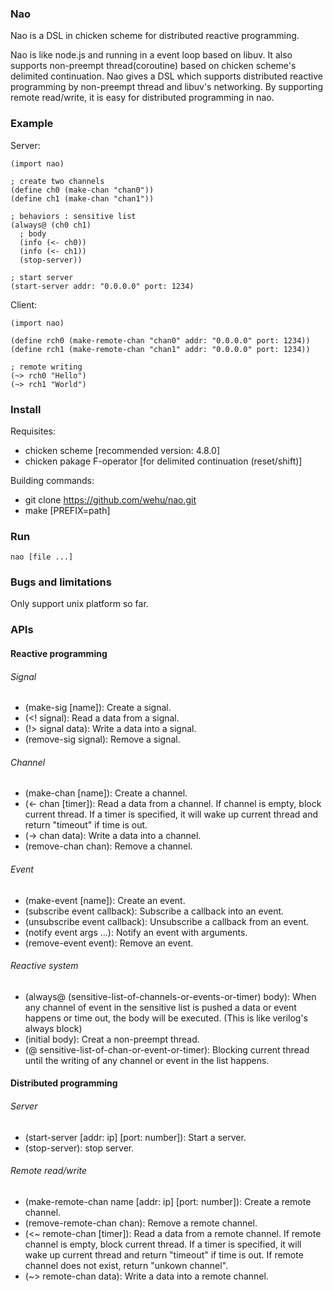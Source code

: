 ### Nao

Nao is a DSL in chicken scheme for distributed reactive programming.

Nao is like node.js and running in a event loop based on libuv. 
It also supports non-preempt thread(coroutine) based on chicken scheme's delimited continuation.
Nao gives a DSL which supports distributed reactive programming by non-preempt thread and libuv's networking.
By supporting remote read/write, it is easy for distributed programming in nao.

### Example

Server:

	(import nao)

	; create two channels
	(define ch0 (make-chan "chan0"))
	(define ch1 (make-chan "chan1"))

	; behaviors : sensitive list
	(always@ (ch0 ch1)
	  ; body
	  (info (<- ch0))
	  (info (<- ch1))
	  (stop-server))

	; start server
	(start-server addr: "0.0.0.0" port: 1234)

Client:

	(import nao)

	(define rch0 (make-remote-chan "chan0" addr: "0.0.0.0" port: 1234))
	(define rch1 (make-remote-chan "chan1" addr: "0.0.0.0" port: 1234))

	; remote writing
	(~> rch0 "Hello")
	(~> rch1 "World")

### Install

Requisites:

* chicken scheme [recommended version: 4.8.0]
* chicken pakage F-operator [for delimited continuation (reset/shift)]

Building commands:

* git clone https://github.com/wehu/nao.git
* make [PREFIX=path]

### Run

	nao [file ...]

### Bugs and limitations

Only support unix platform so far.

### APIs

#### Reactive programming

###### Signal

* (make-sig [name]): Create a signal.
* (<! signal): Read a data from a signal.
* (!> signal data): Write a data into a signal.
* (remove-sig signal): Remove a signal.

###### Channel

* (make-chan [name]): Create a channel.
* (<- chan [timer]): Read a data from a channel. If channel is empty, block current thread.
If a timer is specified, it will wake up current thread and return "timeout" if time is out.
* (-> chan data): Write a data into a channel.
* (remove-chan chan): Remove a channel.

###### Event

* (make-event [name]): Create an event.
* (subscribe event callback): Subscribe a callback into an event.
* (unsubscribe event callback): Unsubscribe a callback from an event.
* (notify event args ...): Notify an event with arguments.
* (remove-event event): Remove an event.

###### Reactive system

* (always@ (sensitive-list-of-channels-or-events-or-timer) body): When any channel of event in the sensitive list is pushed a data or
event happens or time out, the body will be executed. (This is like verilog's always block)
* (initial body): Creat a non-preempt thread.
* (@ sensitive-list-of-chan-or-event-or-timer): Blocking current thread until the writing of any channel or event in the list happens.

#### Distributed programming

###### Server

* (start-server [addr: ip] [port: number]): Start a server.
* (stop-server): stop server.

###### Remote read/write

* (make-remote-chan name [addr: ip] [port: number]): Create a remote channel.
* (remove-remote-chan chan): Remove a remote channel.
* (<~ remote-chan [timer]): Read a data from a remote channel. 
If remote channel is empty, block current thread.
If a timer is specified, it will wake up current thread and return "timeout" if time is out. 
If remote channel does not exist, return "unkown channel".
* (~> remote-chan data): Write a data into a remote channel.



